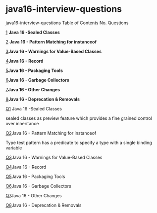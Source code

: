 # java16-interview-questions
java16-interview-questions
Table of Contents
No.	Questions

[1](https://github.com/mprashanth2028/java16-interview-questions?tab=readme-ov-file#A1) **Java 16 -Sealed Classes**

[2](https://github.com/mprashanth2028/java16-interview-questions?tab=readme-ov-file#A2) **Java 16 - Pattern Matching for instanceof**

[3](https://github.com/mprashanth2028/java16-interview-questions?tab=readme-ov-file#A3)**Java 16 - Warnings for Value-Based Classes**

[4](https://github.com/mprashanth2028/java16-interview-questions?tab=readme-ov-file#A4)**Java 16 - Record**  

[5](https://github.com/mprashanth2028/java16-interview-questions?tab=readme-ov-file#A5)**Java 16 - Packaging Tools**

[6](https://github.com/mprashanth2028/java16-interview-questions?tab=readme-ov-file#A6)**Java 16 - Garbage Collectors**

[7](https://github.com/mprashanth2028/java16-interview-questions?tab=readme-ov-file#A7)**Java 16 - Other Changes**

[8](https://github.com/mprashanth2028/java16-interview-questions?tab=readme-ov-file#A8)**Java 16 - Deprecation & Removals**


[Q1](https://github.com/mprashanth2028/java16-interview-questions?tab=readme-ov-file#A1) Java 16 -Sealed Classes

sealed classes as preview feature which provides a fine grained control over inheritance

[Q2](https://github.com/mprashanth2028/java16-interview-questions?tab=readme-ov-file#A2)Java 16 - Pattern Matching for instanceof

Type test pattern has a predicate to specify a type with a single binding variable

[Q3](https://github.com/mprashanth2028/java16-interview-questions?tab=readme-ov-file#Contribution2)Java 16 - Warnings for Value-Based Classes

[Q4](https://github.com/mprashanth2028/java16-interview-questions?tab=readme-ov-file#Contribution2)Java 16 - Record

[Q5](https://github.com/mprashanth2028/java16-interview-questions?tab=readme-ov-file#Contribution2)Java 16 - Packaging Tools

[Q6](https://github.com/mprashanth2028/java16-interview-questions?tab=readme-ov-file#Contribution2)Java 16 - Garbage Collectors

[Q7](https://github.com/mprashanth2028/java16-interview-questions?tab=readme-ov-file#Contribution2)Java 16 - Other Changes

[Q8](https://github.com/mprashanth2028/java16-interview-questions?tab=readme-ov-file#Contribution2)Java 16 - Deprecation & Removals

